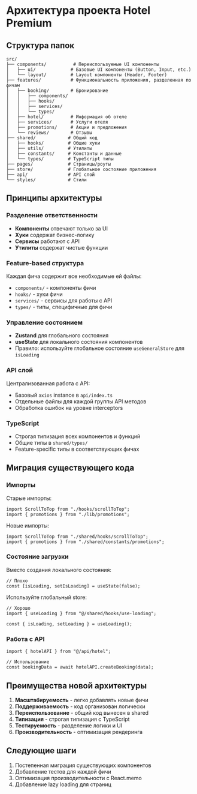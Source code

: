 # Архитектура проекта Hotel Premium

## Структура папок

```
src/
├── components/          # Переиспользуемые UI компоненты
│   ├── ui/             # Базовые UI компоненты (Button, Input, etc.)
│   └── layout/         # Layout компоненты (Header, Footer)
├── features/           # Функциональность приложения, разделенная по фичам
│   ├── booking/        # Бронирование
│   │   ├── components/
│   │   ├── hooks/
│   │   ├── services/
│   │   └── types/
│   ├── hotel/          # Информация об отеле
│   ├── services/       # Услуги отеля
│   ├── promotions/     # Акции и предложения
│   └── reviews/        # Отзывы
├── shared/            # Общий код
│   ├── hooks/         # Общие хуки
│   ├── utils/         # Утилиты
│   ├── constants/     # Константы и данные
│   └── types/         # TypeScript типы
├── pages/             # Страницы/роуты
├── store/             # Глобальное состояние приложения
├── api/               # API слой
└── styles/            # Стили
```

## Принципы архитектуры

### Разделение ответственности
- **Компоненты** отвечают только за UI
- **Хуки** содержат бизнес-логику
- **Сервисы** работают с API
- **Утилиты** содержат чистые функции

### Feature-based структура
Каждая фича содержит все необходимые ей файлы:
- `components/` - компоненты фичи
- `hooks/` - хуки фичи
- `services/` - сервисы для работы с API
- `types/` - типы, специфичные для фичи

### Управление состоянием
- **Zustand** для глобального состояния
- **useState** для локального состояния компонентов
- Правило: используйте глобальное состояние `useGeneralStore` для `isLoading`

### API слой
Централизованная работа с API:
- Базовый `axios` instance в `api/index.ts`
- Отдельные файлы для каждой группы API методов
- Обработка ошибок на уровне interceptors

### TypeScript
- Строгая типизация всех компонентов и функций
- Общие типы в `shared/types/`
- Feature-specific типы в соответствующих фичах

## Миграция существующего кода

### Импорты
Старые импорты:
```tsx
import ScrollToTop from "./hooks/scrollToTop";
import { promotions } from "./lib/promotions";
```

Новые импорты:
```tsx
import ScrollToTop from "./shared/hooks/scrollToTop";
import { promotions } from "./shared/constants/promotions";
```

### Состояние загрузки
Вместо создания локального состояния:
```tsx
// Плохо
const [isLoading, setIsLoading] = useState(false);
```

Используйте глобальный store:
```tsx
// Хорошо
import { useLoading } from "@/shared/hooks/use-loading";

const { isLoading, setLoading } = useLoading();
```

### Работа с API
```tsx
import { hotelAPI } from "@/api/hotel";

// Использование
const bookingData = await hotelAPI.createBooking(data);
```

## Преимущества новой архитектуры

1. **Масштабируемость** - легко добавлять новые фичи
2. **Поддерживаемость** - код организован логически
3. **Переиспользование** - общий код вынесен в shared
4. **Типизация** - строгая типизация с TypeScript
5. **Тестируемость** - разделение логики и UI
6. **Производительность** - оптимизация рендеринга

## Следующие шаги

1. Постепенная миграция существующих компонентов
2. Добавление тестов для каждой фичи
3. Оптимизация производительности с React.memo
4. Добавление lazy loading для страниц 